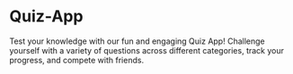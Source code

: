 # Quiz-App
Test your knowledge with our fun and engaging Quiz App! Challenge yourself with a variety of questions across different categories, track your progress, and compete with friends. 

